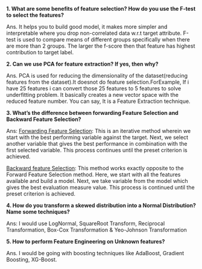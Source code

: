 **1. What are some benefits of feature selection? How do you use the F-test to select
the features?**

Ans. It helps you to build good model, it makes more simpler and interpretable where you drop non-correlated data w.r.t target attribute. F-test is used to compare means of different groups specifically when there are more than 2 groups. The larger the f-score then that feature has highest contribution to target label.

**2. Can we use PCA for feature extraction? If yes, then why?**

Ans. PCA is used for reducing the dimensionality of the dataset(reducing features from the dataset).It doesnot do feature selection.ForExample, If i have 25 features i can convert those 25 features to 5 features to solve underfitting problem. It basically creates a new vector space with the reduced feature number. You can say, It is a Feature Extraction technique.

**3. What’s the difference between forwarding Feature Selection and Backward Feature Selection?**

Ans: <ins>Forwarding Feature Selection</ins>: This is an iterative method wherein we start with the best performing variable against the target. Next, we select another variable that gives the best performance in combination with the first selected variable. This process continues until the preset criterion is achieved.

<ins>Backward feature Selection</ins>: This method works exactly opposite to the Forward Feature Selection method. Here, we start with all the features available and build a model. Next, we take variable from the model which gives the best evaluation measure value. This process is continued until the preset criterion is achieved.

**4. How do you transform a skewed distribution into a Normal Distribution? Name some techniques?**

Ans: I would use LogNormal, SquareRoot Transform, Reciprocal Transformation, Box-Cox Transformation & Yeo-Johnson Transformation

**5. How to perform Feature Engineering on Unknown features?**

Ans. I would be going with boosting techniques like AdaBoost, Gradient Boosting, XG-Boost.
